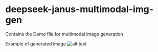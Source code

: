 # deepseek-janus-multimodal-img-gen
Contains the Demo file for multimodal image generation

Example of generated image
![alt text](https://github.com/kinkuan/deepseek-janus-multimodal-img-gen/blob/main/TheResult.jpg?raw=true)
